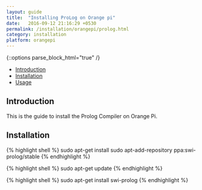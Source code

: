 ```yaml
---
layout: guide
title:  "Installing ProLog on Orange pi"
date:   2016-09-12 21:16:29 +0530
permalink: /installation/orangepi/prolog.html
category: installation
platform: orangepi
---
```


{::options parse_block_html="true" /}

* [Introduction](#introduction)
* [Installation](#installation)
* [Usage](#usage)

<section class="wrapper">



## Introduction

This is the guide to install the Prolog Compiler on Orange Pi. 

## Installation



{% highlight shell %}
sudo apt-get install sudo apt-add-repository ppa:swi-prolog/stable
{% endhighlight %}

{% highlight shell %}
sudo apt-get update
{% endhighlight %}

{% highlight shell %}
sudo apt-get install swi-prolog
{% endhighlight %}


</section>
